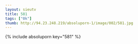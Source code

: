 ```yaml
--- 
layout: sieutv
title: 581
tags: ["0k"]
thumb: http://94.23.248.219/absoluporn-1/image/002/581.jpg
---
```

{% include absoluporn key="581" %} 
